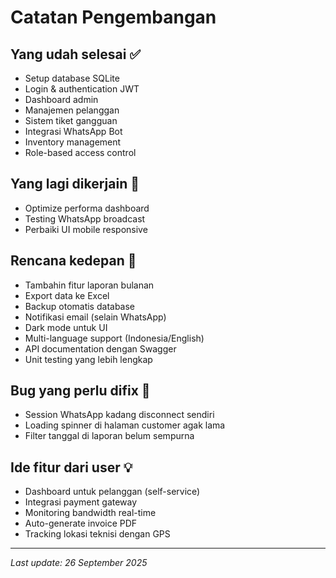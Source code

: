 # Catatan Pengembangan

## Yang udah selesai ✅
- Setup database SQLite
- Login & authentication JWT
- Dashboard admin
- Manajemen pelanggan
- Sistem tiket gangguan
- Integrasi WhatsApp Bot
- Inventory management
- Role-based access control

## Yang lagi dikerjain 🚧
- Optimize performa dashboard
- Testing WhatsApp broadcast
- Perbaiki UI mobile responsive

## Rencana kedepan 📝
- Tambahin fitur laporan bulanan
- Export data ke Excel
- Backup otomatis database
- Notifikasi email (selain WhatsApp)
- Dark mode untuk UI
- Multi-language support (Indonesia/English)
- API documentation dengan Swagger
- Unit testing yang lebih lengkap

## Bug yang perlu difix 🐛
- Session WhatsApp kadang disconnect sendiri
- Loading spinner di halaman customer agak lama
- Filter tanggal di laporan belum sempurna

## Ide fitur dari user 💡
- Dashboard untuk pelanggan (self-service)
- Integrasi payment gateway
- Monitoring bandwidth real-time
- Auto-generate invoice PDF
- Tracking lokasi teknisi dengan GPS

---
*Last update: 26 September 2025*
